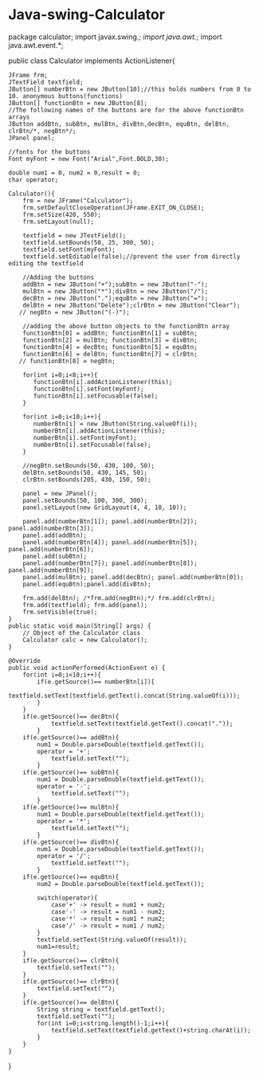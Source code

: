 # Java-swing-Calculator
package calculator;
import javax.swing.*;
import java.awt.*;
import java.awt.event.*;

public class Calculator implements ActionListener{
    
    JFrame frm;
    JTextField textfield;
    JButton[] numberBtn = new JButton[10];//this holds numbers from 0 to 10. anonymous buttons(functions)
    JButton[] functionBtn = new JButton[8];
    //The following names of the buttons are for the above functionBtn arrays
    JButton addBtn, subBtn, mulBtn, divBtn,decBtn, equBtn, delBtn, clrBtn/*, negBtn*/;
    JPanel panel;
    
    //fonts for the buttons
    Font myFont = new Font("Arial",Font.BOLD,30);
    
    double num1 = 0, num2 = 0,result = 0;
    char operator;
    
    Calculator(){
        frm = new JFrame("Calculator");
        frm.setDefaultCloseOperation(JFrame.EXIT_ON_CLOSE);
        frm.setSize(420, 550);
        frm.setLayout(null);
        
        textfield = new JTextField();
        textfield.setBounds(50, 25, 300, 50);
        textfield.setFont(myFont);
        textfield.setEditable(false);//prevent the user from directly editing the textfield
        
        //Adding the buttons
        addBtn = new JButton("+");subBtn = new JButton("-");
        mulBtn = new JButton("*");divBtn = new JButton("/");
        decBtn = new JButton(".");equBtn = new JButton("=");
        delBtn = new JButton("Delete");clrBtn = new JButton("Clear");
       // negBtn = new JButton("(-)");
        
        //adding the above button objects to the functionBtn array
        functionBtn[0] = addBtn; functionBtn[1] = subBtn;
        functionBtn[2] = mulBtn; functionBtn[3] = divBtn;
        functionBtn[4] = decBtn; functionBtn[5] = equBtn;
        functionBtn[6] = delBtn; functionBtn[7] = clrBtn;
       // functionBtn[8] = negBtn;
        
        for(int i=0;i<8;i++){
           functionBtn[i].addActionListener(this);
           functionBtn[i].setFont(myFont);
           functionBtn[i].setFocusable(false);
        }
        
        for(int i=0;i<10;i++){
           numberBtn[i] = new JButton(String.valueOf(i));
           numberBtn[i].addActionListener(this);
           numberBtn[i].setFont(myFont);
           numberBtn[i].setFocusable(false);
        }
        
        //negBtn.setBounds(50, 430, 100, 50);
        delBtn.setBounds(50, 430, 145, 50);
        clrBtn.setBounds(205, 430, 150, 50);
        
        panel = new JPanel();
        panel.setBounds(50, 100, 300, 300);
        panel.setLayout(new GridLayout(4, 4, 10, 10));
        
        panel.add(numberBtn[1]); panel.add(numberBtn[2]); panel.add(numberBtn[3]);
        panel.add(addBtn);
        panel.add(numberBtn[4]); panel.add(numberBtn[5]); panel.add(numberBtn[6]);
        panel.add(subBtn);
        panel.add(numberBtn[7]); panel.add(numberBtn[8]); panel.add(numberBtn[9]);
        panel.add(mulBtn); panel.add(decBtn); panel.add(numberBtn[0]);
        panel.add(equBtn);panel.add(divBtn);
        
        frm.add(delBtn); /*frm.add(negBtn);*/ frm.add(clrBtn);
        frm.add(textfield); frm.add(panel);
        frm.setVisible(true);
    }
    public static void main(String[] args) {
        // Object of the Calculator class
        Calculator calc = new Calculator();
    }

    @Override
    public void actionPerformed(ActionEvent e) {
        for(int i=0;i<10;i++){
            if(e.getSource()== numberBtn[i]){
                textfield.setText(textfield.getText().concat(String.valueOf(i)));
            }
        }
        if(e.getSource()== decBtn){
                textfield.setText(textfield.getText().concat("."));
            }
        if(e.getSource()== addBtn){
            num1 = Double.parseDouble(textfield.getText());
            operator = '+';
                textfield.setText("");
            }
        if(e.getSource()== subBtn){
            num1 = Double.parseDouble(textfield.getText());
            operator = '-';
                textfield.setText("");
            }
        if(e.getSource()== mulBtn){
            num1 = Double.parseDouble(textfield.getText());
            operator = '*';
                textfield.setText("");
            }
        if(e.getSource()== divBtn){
            num1 = Double.parseDouble(textfield.getText());
            operator = '/';
                textfield.setText("");
            }
        if(e.getSource()== equBtn){
            num2 = Double.parseDouble(textfield.getText());
            
            switch(operator){
                case'+' -> result = num1 + num2;
                case'-' -> result = num1 - num2;
                case'*' -> result = num1 * num2;
                case'/' -> result = num1 / num2;
            }
            textfield.setText(String.valueOf(result));
            num1=result;
        }
        if(e.getSource()== clrBtn){
            textfield.setText("");
        }
        if(e.getSource()== clrBtn){
            textfield.setText("");
        }
        if(e.getSource()== delBtn){
            String string = textfield.getText();
            textfield.setText("");
            for(int i=0;i<string.length()-1;i++){
                textfield.setText(textfield.getText()+string.charAt(i));
            }
        }
    }   
}
